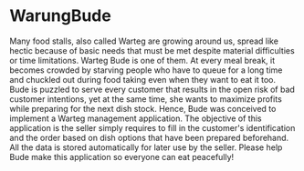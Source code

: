 # WarungBude
Many food stalls, also called Warteg are growing around us, spread like hectic because of basic needs that must be met despite material difficulties or time limitations. Warteg Bude is one of them. At every meal break, it becomes crowded by starving people who have to queue for a long time and chuckled out during food taking even when they want to eat it too. Bude is puzzled to serve every customer that results in the open risk of bad customer intentions, yet at the same time, she wants to maximize profits while preparing for the next dish stock. Hence, Bude was conceived to implement a Warteg management application. The objective of this application is the seller simply requires to fill in the customer's identification and the order based on dish options that have been prepared beforehand. All the data is stored automatically for later use by the seller. Please help Bude make this application so everyone can eat peacefully!

